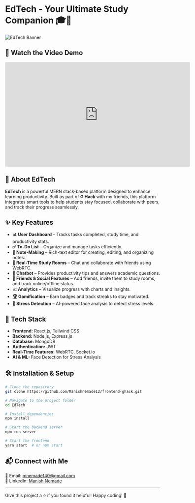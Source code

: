 # EdTech - Your Ultimate Study Companion 🎓🚀

![EdTech Banner](https://res.cloudinary.com/do0jgbkjz/image/upload/v1741873944/vbm-admin/file_1741873943558.png)
## 🎥 Watch the Video Demo
<iframe width="600" height="340" src="https://www.youtube.com/embed/RtdA__d7RsI" frameborder="0" allowfullscreen></iframe>



## 📌 About EdTech
**EdTech** is a powerful MERN stack-based platform designed to enhance learning productivity. Built as part of **G Hack** with my friends, this platform integrates smart tools to help students stay focused, collaborate with peers, and track their progress seamlessly.

## ✨ Key Features
- **📊 User Dashboard** – Tracks tasks completed, study time, and productivity stats.
- **✅ To-Do List** – Organize and manage tasks efficiently.
- **📝 Note-Making** – Rich-text editor for creating, editing, and organizing notes.
- **💬 Real-Time Study Rooms** – Chat and collaborate with friends using WebRTC.
- **🤖 Chatbot** – Provides productivity tips and answers academic questions.
- **👥 Friends & Social Features** – Add friends, invite them to study rooms, and track online/offline status.
- **📈 Analytics** – Visualize progress with charts and insights.
- **🏆 Gamification** – Earn badges and track streaks to stay motivated.
- **🧠 Stress Detection** – AI-powered face analysis to detect stress levels.

## 🚀 Tech Stack
- **Frontend:** React.js, Tailwind CSS
- **Backend:** Node.js, Express.js
- **Database:** MongoDB
- **Authentication:** JWT
- **Real-Time Features:** WebRTC, Socket.io
- **AI & ML:** Face Detection for Stress Analysis

## 🛠 Installation & Setup
```bash
# Clone the repository
git clone https://github.com/Manishnemade12/frontend-ghack.git

# Navigate to the project folder
cd EdTech

# Install dependencies
npm install

# Start the backend server
npm run server

# Start the frontend
yarn start  # or npm start
```

## 📬 Connect with Me
📧 Email: [mnemade140@gmail.com](mailto:mnemade140@gmail.com)  
💼 LinkedIn: [Manish Nemade](https://www.linkedin.com/in/manish-nemade-aaa69b28a/)  

---

Give this project a ⭐ if you found it helpful! Happy coding! 🚀

